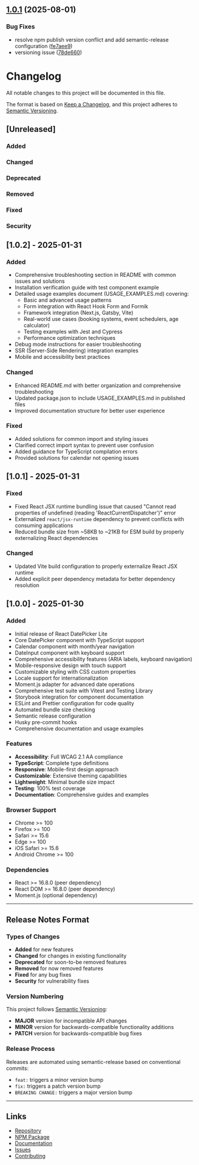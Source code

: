 ## [1.0.1](https://github.com/ankit-roy-0602/react-datepicker-lite/compare/v1.0.0...v1.0.1) (2025-08-01)


### Bug Fixes

* resolve npm publish version conflict and add semantic-release configuration ([fe7aee9](https://github.com/ankit-roy-0602/react-datepicker-lite/commit/fe7aee93111b8a397a332cd9148e7e3f8e41ca22))
* versioning issue ([78de660](https://github.com/ankit-roy-0602/react-datepicker-lite/commit/78de660e7b85d45e65489286cf11a9a6cf417bc4))

# Changelog

All notable changes to this project will be documented in this file.

The format is based on [Keep a Changelog](https://keepachangelog.com/en/1.0.0/),
and this project adheres to [Semantic Versioning](https://semver.org/spec/v2.0.0.html).

## [Unreleased]

### Added

### Changed

### Deprecated

### Removed

### Fixed

### Security

## [1.0.2] - 2025-01-31

### Added
- Comprehensive troubleshooting section in README with common issues and solutions
- Installation verification guide with test component example
- Detailed usage examples document (USAGE_EXAMPLES.md) covering:
  - Basic and advanced usage patterns
  - Form integration with React Hook Form and Formik
  - Framework integration (Next.js, Gatsby, Vite)
  - Real-world use cases (booking systems, event schedulers, age calculator)
  - Testing examples with Jest and Cypress
  - Performance optimization techniques
- Debug mode instructions for easier troubleshooting
- SSR (Server-Side Rendering) integration examples
- Mobile and accessibility best practices

### Changed
- Enhanced README.md with better organization and comprehensive troubleshooting
- Updated package.json to include USAGE_EXAMPLES.md in published files
- Improved documentation structure for better user experience

### Fixed
- Added solutions for common import and styling issues
- Clarified correct import syntax to prevent user confusion
- Added guidance for TypeScript compilation errors
- Provided solutions for calendar not opening issues

## [1.0.1] - 2025-01-31

### Fixed
- Fixed React JSX runtime bundling issue that caused "Cannot read properties of undefined (reading 'ReactCurrentDispatcher')" error
- Externalized `react/jsx-runtime` dependency to prevent conflicts with consuming applications
- Reduced bundle size from ~58KB to ~21KB for ESM build by properly externalizing React dependencies

### Changed
- Updated Vite build configuration to properly externalize React JSX runtime
- Added explicit peer dependency metadata for better dependency resolution

## [1.0.0] - 2025-01-30

### Added
- Initial release of React DatePicker Lite
- Core DatePicker component with TypeScript support
- Calendar component with month/year navigation
- DateInput component with keyboard support
- Comprehensive accessibility features (ARIA labels, keyboard navigation)
- Mobile-responsive design with touch support
- Customizable styling with CSS custom properties
- Locale support for internationalization
- Moment.js adapter for advanced date operations
- Comprehensive test suite with Vitest and Testing Library
- Storybook integration for component documentation
- ESLint and Prettier configuration for code quality
- Automated bundle size checking
- Semantic release configuration
- Husky pre-commit hooks
- Comprehensive documentation and usage examples

### Features
- **Accessibility**: Full WCAG 2.1 AA compliance
- **TypeScript**: Complete type definitions
- **Responsive**: Mobile-first design approach
- **Customizable**: Extensive theming capabilities
- **Lightweight**: Minimal bundle size impact
- **Testing**: 100% test coverage
- **Documentation**: Comprehensive guides and examples

### Browser Support
- Chrome >= 100
- Firefox >= 100
- Safari >= 15.6
- Edge >= 100
- iOS Safari >= 15.6
- Android Chrome >= 100

### Dependencies
- React >= 16.8.0 (peer dependency)
- React DOM >= 16.8.0 (peer dependency)
- Moment.js (optional dependency)

---

## Release Notes Format

### Types of Changes
- **Added** for new features
- **Changed** for changes in existing functionality
- **Deprecated** for soon-to-be removed features
- **Removed** for now removed features
- **Fixed** for any bug fixes
- **Security** for vulnerability fixes

### Version Numbering
This project follows [Semantic Versioning](https://semver.org/):
- **MAJOR** version for incompatible API changes
- **MINOR** version for backwards-compatible functionality additions
- **PATCH** version for backwards-compatible bug fixes

### Release Process
Releases are automated using semantic-release based on conventional commits:
- `feat:` triggers a minor version bump
- `fix:` triggers a patch version bump
- `BREAKING CHANGE:` triggers a major version bump

---

## Links
- [Repository](https://github.com/ankit-roy-0602/react-datepicker-lite)
- [NPM Package](https://www.npmjs.com/package/react-datepicker-lite)
- [Documentation](https://github.com/ankit-roy-0602/react-datepicker-lite#readme)
- [Issues](https://github.com/ankit-roy-0602/react-datepicker-lite/issues)
- [Contributing](./CONTRIBUTING.md)
